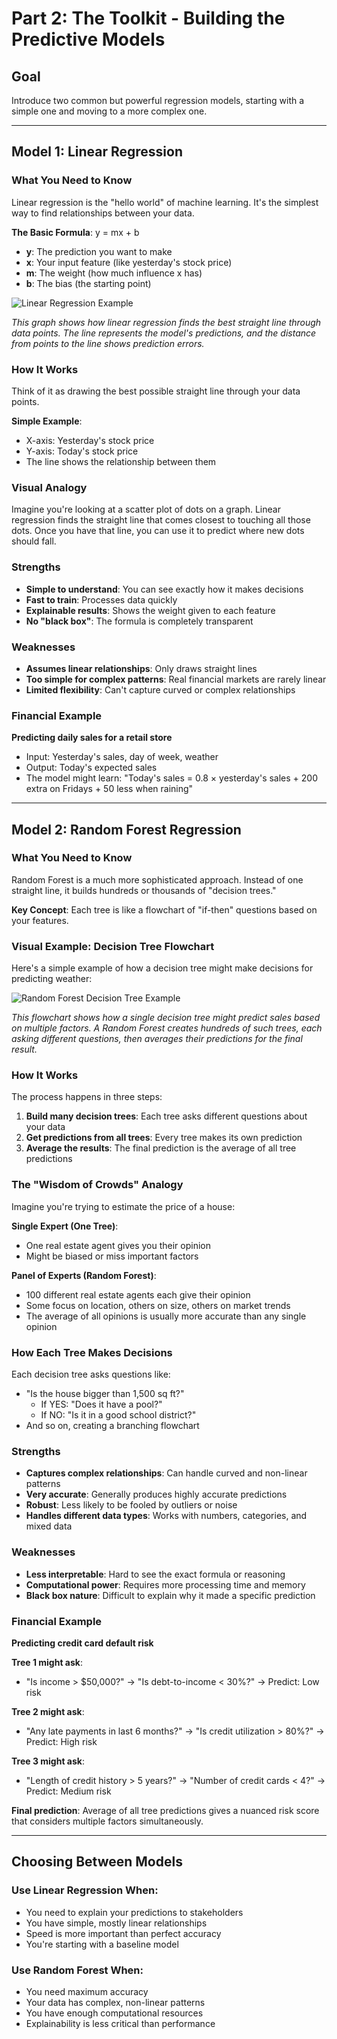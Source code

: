 # Part 2: The Toolkit - Building the Predictive Models

## Goal
Introduce two common but powerful regression models, starting with a simple one and moving to a more complex one.

---

## Model 1: Linear Regression

### What You Need to Know
Linear regression is the "hello world" of machine learning. It's the simplest way to find relationships between your data.

**The Basic Formula**: y = mx + b
- **y**: The prediction you want to make
- **x**: Your input feature (like yesterday's stock price)
- **m**: The weight (how much influence x has)
- **b**: The bias (the starting point)

![Linear Regression Example](images/linear.png)

*This graph shows how linear regression finds the best straight line through data points. The line represents the model's predictions, and the distance from points to the line shows prediction errors.*


### How It Works
Think of it as drawing the best possible straight line through your data points.

**Simple Example**:
- X-axis: Yesterday's stock price
- Y-axis: Today's stock price
- The line shows the relationship between them

### Visual Analogy
Imagine you're looking at a scatter plot of dots on a graph. Linear regression finds the straight line that comes closest to touching all those dots. Once you have that line, you can use it to predict where new dots should fall.

### Strengths
- **Simple to understand**: You can see exactly how it makes decisions
- **Fast to train**: Processes data quickly
- **Explainable results**: Shows the weight given to each feature
- **No "black box"**: The formula is completely transparent

### Weaknesses
- **Assumes linear relationships**: Only draws straight lines
- **Too simple for complex patterns**: Real financial markets are rarely linear
- **Limited flexibility**: Can't capture curved or complex relationships

### Financial Example
**Predicting daily sales for a retail store**
- Input: Yesterday's sales, day of week, weather
- Output: Today's expected sales
- The model might learn: "Today's sales = 0.8 × yesterday's sales + 200 extra on Fridays + 50 less when raining"

---

## Model 2: Random Forest Regression

### What You Need to Know
Random Forest is a much more sophisticated approach. Instead of one straight line, it builds hundreds or thousands of "decision trees."

**Key Concept**: Each tree is like a flowchart of "if-then" questions based on your features.

### Visual Example: Decision Tree Flowchart

Here's a simple example of how a decision tree might make decisions for predicting weather:

![Random Forest Decision Tree Example](images/random_forest.png)

*This flowchart shows how a single decision tree might predict sales based on multiple factors. A Random Forest creates hundreds of such trees, each asking different questions, then averages their predictions for the final result.*



### How It Works
The process happens in three steps:

1. **Build many decision trees**: Each tree asks different questions about your data
2. **Get predictions from all trees**: Every tree makes its own prediction
3. **Average the results**: The final prediction is the average of all tree predictions

### The "Wisdom of Crowds" Analogy
Imagine you're trying to estimate the price of a house:

**Single Expert (One Tree)**:
- One real estate agent gives you their opinion
- Might be biased or miss important factors

**Panel of Experts (Random Forest)**:
- 100 different real estate agents each give their opinion
- Some focus on location, others on size, others on market trends
- The average of all opinions is usually more accurate than any single opinion

### How Each Tree Makes Decisions
Each decision tree asks questions like:
- "Is the house bigger than 1,500 sq ft?"
  - If YES: "Does it have a pool?"
  - If NO: "Is it in a good school district?"
- And so on, creating a branching flowchart

### Strengths
- **Captures complex relationships**: Can handle curved and non-linear patterns
- **Very accurate**: Generally produces highly accurate predictions
- **Robust**: Less likely to be fooled by outliers or noise
- **Handles different data types**: Works with numbers, categories, and mixed data

### Weaknesses
- **Less interpretable**: Hard to see the exact formula or reasoning
- **Computational power**: Requires more processing time and memory
- **Black box nature**: Difficult to explain why it made a specific prediction

### Financial Example
**Predicting credit card default risk**

**Tree 1 might ask**:
- "Is income > $50,000?" → "Is debt-to-income < 30%?" → Predict: Low risk

**Tree 2 might ask**:
- "Any late payments in last 6 months?" → "Is credit utilization > 80%?" → Predict: High risk

**Tree 3 might ask**:
- "Length of credit history > 5 years?" → "Number of credit cards < 4?" → Predict: Medium risk

**Final prediction**: Average of all tree predictions gives a nuanced risk score that considers multiple factors simultaneously.

---

## Choosing Between Models

### Use Linear Regression When:
- You need to explain your predictions to stakeholders
- You have simple, mostly linear relationships
- Speed is more important than perfect accuracy
- You're starting with a baseline model

### Use Random Forest When:
- You need maximum accuracy
- Your data has complex, non-linear patterns
- You have enough computational resources
- Explainability is less critical than performance
